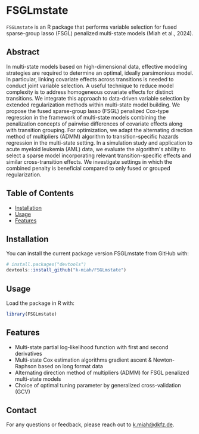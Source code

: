 # FSGLmstate

`FSGLmstate` is an R package that performs variable selection for fused sparse-group lasso (FSGL) penalized multi-state models (Miah et al., 2024).

## Abstract

In multi-state models based on high-dimensional data, effective modeling strategies are required to determine an optimal, ideally parsimonious model. 
In particular, linking covariate effects across transitions is needed to conduct joint variable selection. A useful technique to reduce model complexity is to address homogeneous covariate effects for distinct transitions. We integrate this approach to data-driven variable selection by extended regularization methods within multi-state model building. We propose the fused sparse-group lasso (FSGL) penalized Cox-type regression in the framework of multi-state models combining the penalization concepts of pairwise differences of covariate effects along with transition grouping. For optimization, we adapt the alternating direction method of multipliers (ADMM) algorithm to transition-specific hazards regression in the multi-state setting. In a simulation study and application to acute myeloid leukemia (AML) data, we evaluate the algorithm's ability to select a sparse model incorporating relevant transition-specific effects and similar cross-transition effects. We investigate settings in which the combined penalty is beneficial compared to only fused or grouped regularization.

## Table of Contents

- [Installation](#installation)
- [Usage](#usage)
- [Features](#features)

## Installation

You can install the current package version FSGLmstate from GitHub with:

```R
# install.packages("devtools")
devtools::install_github("k-miah/FSGLmstate")
```

## Usage

Load the package in R with:

```R
library(FSGLmstate)
```

## Features

- Multi-state partial log-likelihood function with first and second derivatives
- Multi-state Cox estimation algorithms gradient ascent & Newton-Raphson based on long format data
- Alternating direction method of multipliers (ADMM) for FSGL penalized multi-state models
- Choice of optimal tuning parameter by generalized cross-validation (GCV)

## Contact

For any questions or feedback, please reach out to [k.miah@dkfz.de](mailto:k.miah@dkfz.de).


